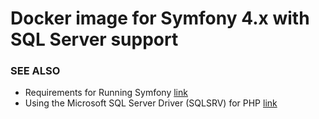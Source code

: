 # Docker image for Symfony 4.x with SQL Server support

### SEE ALSO
- Requirements for Running Symfony [link](https://symfony.com/doc/4.2/reference/requirements.html)
- Using the Microsoft SQL Server Driver (SQLSRV) for PHP [link](https://www.phpkb.com/kb/article/using-the-microsoft-sql-server-driver-sqlsrv-for-php-37.html)
